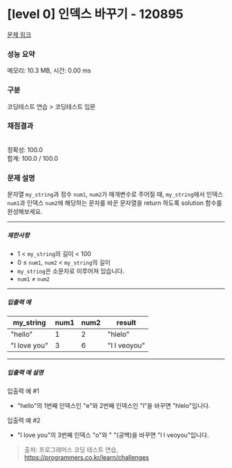 # [level 0] 인덱스 바꾸기 - 120895 

[문제 링크](https://school.programmers.co.kr/learn/courses/30/lessons/120895) 

### 성능 요약

메모리: 10.3 MB, 시간: 0.00 ms

### 구분

코딩테스트 연습 > 코딩테스트 입문

### 채점결과

<br/>정확성: 100.0<br/>합계: 100.0 / 100.0

### 문제 설명

<p style="user-select: auto;">문자열 <code style="user-select: auto;">my_string</code>과 정수 <code style="user-select: auto;">num1</code>, <code style="user-select: auto;">num2</code>가 매개변수로 주어질 때, <code style="user-select: auto;">my_string</code>에서 인덱스 <code style="user-select: auto;">num1</code>과 인덱스 <code style="user-select: auto;">num2</code>에 해당하는 문자를 바꾼 문자열을 return 하도록 solution 함수를 완성해보세요.</p>

<hr style="user-select: auto;">

<h5 style="user-select: auto;">제한사항</h5>

<ul style="user-select: auto;">
<li style="user-select: auto;">1 &lt; <code style="user-select: auto;">my_string</code>의 길이 &lt; 100</li>
<li style="user-select: auto;">0 ≤ <code style="user-select: auto;">num1</code>, <code style="user-select: auto;">num2</code> &lt; <code style="user-select: auto;">my_string</code>의 길이</li>
<li style="user-select: auto;"><code style="user-select: auto;">my_string</code>은 소문자로 이루어져 있습니다.</li>
<li style="user-select: auto;"><code style="user-select: auto;">num1</code> ≠ <code style="user-select: auto;">num2</code></li>
</ul>

<hr style="user-select: auto;">

<h5 style="user-select: auto;">입출력 예</h5>
<table class="table" style="user-select: auto;">
        <thead style="user-select: auto;"><tr style="user-select: auto;">
<th style="user-select: auto;">my_string</th>
<th style="user-select: auto;">num1</th>
<th style="user-select: auto;">num2</th>
<th style="user-select: auto;">result</th>
</tr>
</thead>
        <tbody style="user-select: auto;"><tr style="user-select: auto;">
<td style="user-select: auto;">"hello"</td>
<td style="user-select: auto;">1</td>
<td style="user-select: auto;">2</td>
<td style="user-select: auto;">"hlelo"</td>
</tr>
<tr style="user-select: auto;">
<td style="user-select: auto;">"I love you"</td>
<td style="user-select: auto;">3</td>
<td style="user-select: auto;">6</td>
<td style="user-select: auto;">"I l veoyou"</td>
</tr>
</tbody>
      </table>
<hr style="user-select: auto;">

<h5 style="user-select: auto;">입출력 예 설명</h5>

<p style="user-select: auto;">입출력 예 #1</p>

<ul style="user-select: auto;">
<li style="user-select: auto;">"hello"의 1번째 인덱스인 "e"와 2번째 인덱스인 "l"을 바꾸면 "hlelo"입니다.</li>
</ul>

<p style="user-select: auto;">입출력 예 #2</p>

<ul style="user-select: auto;">
<li style="user-select: auto;">"I love you"의 3번째 인덱스 "o"와 " "(공백)을 바꾸면 "I l veoyou"입니다.</li>
</ul>


> 출처: 프로그래머스 코딩 테스트 연습, https://programmers.co.kr/learn/challenges